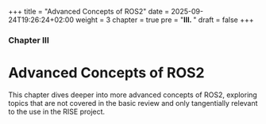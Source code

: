 +++
title = "Advanced Concepts of ROS2"
date = 2025-09-24T19:26:24+02:00
weight = 3
chapter = true
pre = "<b>III. </b>"
draft = false
+++

### Chapter III

# Advanced Concepts of ROS2

This chapter dives deeper into more advanced concepts of ROS2, exploring topics that are not covered in the basic review and only tangentially relevant to the use in the RISE project. 
